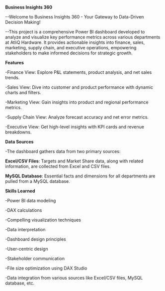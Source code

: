 **Business Insights 360**


--Welcome to Business Insights 360 - Your Gateway to Data-Driven Decision Making!

--This project is a comprehensive Power BI dashboard developed to analyze and visualize key performance metrics across various departments at AtliQ Hardware. It provides actionable insights into finance, sales, marketing, supply chain, and executive operations, empowering stakeholders to make informed decisions for strategic growth.

**Features**

-Finance View: Explore P&L statements, product analysis, and net sales trends.

-Sales View: Dive into customer and product performance with dynamic charts and filters.

-Marketing View: Gain insights into product and regional performance metrics.

-Supply Chain View: Analyze forecast accuracy and net error metrics.

-Executive View: Get high-level insights with KPI cards and revenue breakdowns.

**Data Sources**

-The dashboard gathers data from two primary sources:

**Excel/CSV Files**: Targets and Market Share data, along with related information, are collected from Excel and CSV files.

**MySQL Database**: Essential facts and dimensions for all departments are pulled from a MySQL database.

**Skills Learned**

-Power BI data modeling

-DAX calculations

-Compelling visualization techniques

-Data interpretation

-Dashboard design principles

-User-centric design

-Stakeholder communication

-File size optimization using DAX Studio

-Data integration from various sources like Excel/CSV files, MySQL database, etc.

